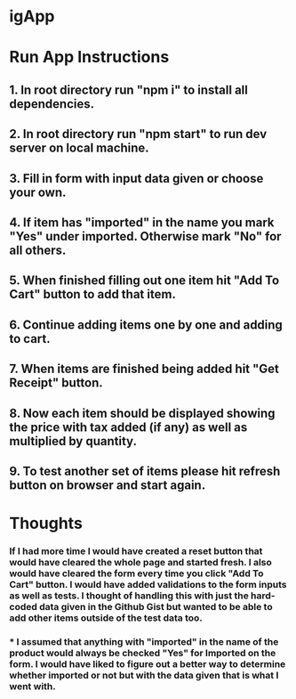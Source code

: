 # igApp


# Run App Instructions

## 1. In root directory run "npm i" to install all dependencies.

## 2. In root directory run "npm start" to run dev server on local machine.

## 3. Fill in form with input data given or choose your own. 

## 4. If item has "imported" in the name you mark "Yes" under imported. Otherwise mark "No" for all others.

## 5. When finished filling out one item hit "Add To Cart" button to add that item.

## 6. Continue adding items one by one and adding to cart.

## 7. When items are finished being added hit "Get Receipt" button.

## 8. Now each item should be displayed showing the price with tax added (if any) as well as multiplied by   quantity.

## 9. To test another set of items please hit refresh button on browser and start again.


# Thoughts

### If I had more time I would have created a reset button that would have cleared the whole page and started fresh. I also would have cleared the form every time you click "Add To Cart" button. I would have added validations to the form inputs as well as tests. I thought of handling this with just the hard-coded data given in the Github Gist but wanted to be able to add other items outside of the test data too.

### * I assumed that anything with "imported" in the name of the product would always be checked "Yes" for Imported on the form. I would have liked to figure out a better way to determine whether imported or not but with the data given that is what I went with. 

